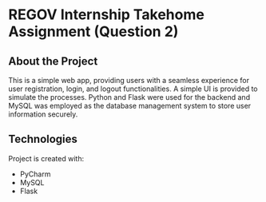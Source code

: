 # REGOV Internship Takehome Assignment (Question 2)
## About the Project
This is a simple web app, providing users with a seamless experience for user registration, login, and logout functionalities. A simple UI is provided to simulate the processes. Python and Flask were used for the backend and MySQL was employed as the database management system to store user information securely. 

## Technologies
Project is created with:
* PyCharm
* MySQL
* Flask
